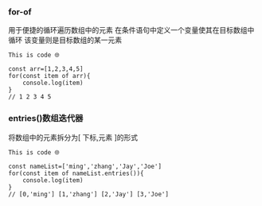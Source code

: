 ### for-of

用于便捷的循环遍历数组中的元素
在条件语句中定义一个变量使其在目标数组中循环
该变量则是目标数组的某一元素
    
    This is code 🌐

    const arr=[1,2,3,4,5]
    for(const item of arr){
        console.log(item)
    }
    // 1 2 3 4 5 

### entries()数组迭代器

将数组中的元素拆分为[ 下标,元素 ]的形式
    
    This is code 🌐

    const nameList=['ming','zhang','Jay','Joe']
    for(const item of nameList.entries()){
        console.log(item)
    }
    // [0,'ming'] [1,'zhang'] [2,'Jay'] [3,'Joe'] 